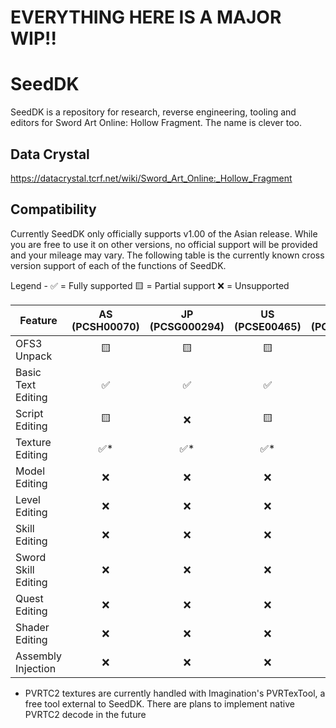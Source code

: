 # EVERYTHING HERE IS A MAJOR WIP!!

# SeedDK
SeedDK is a repository for research, reverse engineering, tooling and editors for Sword Art Online:  Hollow Fragment.
The name is clever too.

## Data Crystal ##
https://datacrystal.tcrf.net/wiki/Sword_Art_Online:_Hollow_Fragment

## Compatibility

Currently SeedDK only officially supports v1.00 of the Asian release.  While you are free to use it on other versions, no official support will be provided and your mileage may vary.  The following table is the currently known cross version support of each of the functions of SeedDK.

Legend -
✅ = Fully supported
🟨 = Partial support
❌ = Unsupported

| Feature | AS (PCSH00070) | JP (PCSG000294) | US (PCSE00465) | EU (PCSB00618) | Re:  PS4 | Re:  PC
| ------------- | :-------------: | :-------------: | :-------------: | :-------------: | :-------------: | :-------------: |
| OFS3 Unpack | 🟨 | 🟨 | 🟨 | 🟨 | ❌ | 🟨 |
| Basic Text Editing | ✅ | ✅ | ✅ | ✅ | ❌ | ✅ |
| Script Editing | 🟨 | ❌ | 🟨 | 🟨 | ❌ | ❌ |
| Texture Editing | ✅* | ✅* | ✅* | ✅* | ❌ | ✅ |
| Model Editing | ❌ | ❌ | ❌ | ❌ | ❌ | ❌ |
| Level Editing | ❌ | ❌ | ❌ | ❌ | ❌ | ❌ |
| Skill Editing | ❌ | ❌ | ❌ | ❌ | ❌ | ❌ |
| Sword Skill Editing | ❌ | ❌ | ❌ | ❌ | ❌ | ❌ |
| Quest Editing | ❌ | ❌ | ❌ | ❌ | ❌ | ❌ |
| Shader Editing | ❌ | ❌ | ❌ | ❌ | ❌ | ❌ |
| Assembly Injection | ❌ | ❌ | ❌ | ❌ | ❌ | ❌ |

* PVRTC2 textures are currently handled with Imagination's PVRTexTool, a free tool external to SeedDK.  There are plans to implement native PVRTC2 decode in the future
